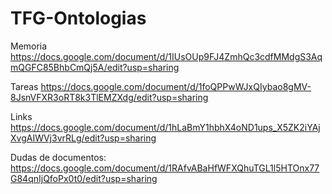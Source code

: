 # TFG-Ontologias

Memoria
https://docs.google.com/document/d/1IUsOUp9FJ4ZmhQc3cdfMMdgS3AqmQGFC85BhbCmQj5A/edit?usp=sharing

Tareas
https://docs.google.com/document/d/1foQPPwWJxQIybao8gMV-8JsnVFXR3oRT8k3TlEMZXdg/edit?usp=sharing

Links
https://docs.google.com/document/d/1hLaBmY1hbhX4oND1ups_X5ZK2iYAjXvgAIWVj3vrRLg/edit?usp=sharing

Dudas de documentos:
https://docs.google.com/document/d/1RAfvABaHfWFXQhuTGL1l5HTOnx77G84qnIjQfoPx0t0/edit?usp=sharing


